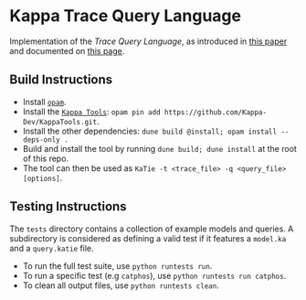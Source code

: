 # Kappa Trace Query Language

Implementation of the _Trace Query Language_, as
introduced in [this
paper](https://www.cs.cmu.edu/~jlaurent/pdf/papers/cmsb18.pdf)
and documented on [this
page](https://www.cs.cmu.edu/~jlaurent/software/katql-documentation.html).

## Build Instructions

- Install [`opam`](https://opam.ocaml.org/doc/Install.html).
- Install the [`Kappa Tools`](https://github.com/Kappa-Dev/KappaTools): `opam pin add https://github.com/Kappa-Dev/KappaTools.git`.
- Install the other dependencies: `dune build @install; opam install --deps-only .`
- Build and install the tool by running `dune build; dune install` at the root of this repo.
- The tool can then be used as `KaTie -t <trace_file> -q <query_file> [options]`.

## Testing Instructions

The `tests` directory contains a collection of example models and queries. A subdirectory is considered as defining a valid test if it features a `model.ka` and a `query.katie` file.

- To run the full test suite, use `python runtests run`.
- To run a specific test (e.g `catphos`), use `python runtests run catphos`.
- To clean all output files, use `python runtests clean`.
